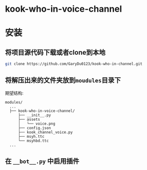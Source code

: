 # kook-who-in-voice-channel

# 安装

## 将项目源代码下载或者clone到本地

```bash
git clone https://github.com/GaryDu0123/kook-who-in-channel.git
```

## 将解压出来的文件夹放到`moudules`目录下

期望结构: 

```text
modules/
  ...
  ├── kook-who-in-voice-channel/                            
      ├── __init__.py                          
      ├── assets                               
      │   └── voice.png                        
      ├── config.json
      ├── kook_channel_voice.py
      ├── msyh.ttc
      └── msyhbd.ttc
  ...
```

## 在 `__bot__.py` 中启用插件
